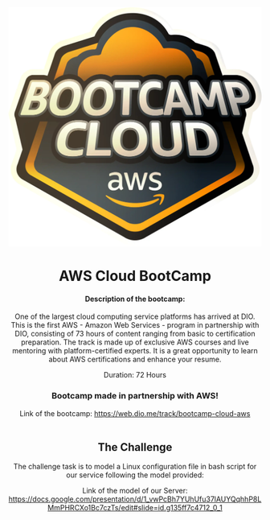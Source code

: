 <p  align="center"><img  src="img/cloud_bootcamp.webp"  alt="LOGO"  ></p>
<h1  align="center">AWS Cloud BootCamp</h1>
<div  align="center">

#### Description of the bootcamp: 

One of the largest cloud computing service platforms has arrived at DIO. This is the first AWS - Amazon Web Services - program in partnership with DIO, consisting of 73 hours of content ranging from basic to certification preparation. The track is made up of exclusive AWS courses and live mentoring with platform-certified experts. It is a great opportunity to learn about AWS certifications and enhance your resume.

Duration: 72 Hours

### Bootcamp made in partnership with AWS!

Link of the bootcamp: https://web.dio.me/track/bootcamp-cloud-aws
<br/>  <br/>


## The Challenge

The challenge task is to model a Linux configuration file in bash script for our service following the model provided:

Link of the model of our Server: https://docs.google.com/presentation/d/1_vwPcBh7YUhUfu37lAUYQqhhP8LMmPHRCXo1Bc7czTs/edit#slide=id.g135ff7c4712_0_1